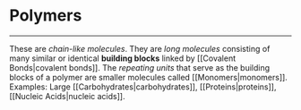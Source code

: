 # Polymers
---
These are *chain-like molecules*.
They are *long molecules* consisting of many similar or identical **building blocks** linked by [[Covalent Bonds|covalent bonds]].
The *repeating units* that serve as the building blocks of a polymer are smaller molecules called [[Monomers|monomers]].
Examples: Large [[Carbohydrates|carbohydrates]], [[Proteins|proteins]],[[Nucleic Acids|nucleic acids]].